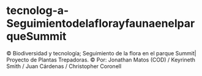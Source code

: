 # tecnolog-a-SeguimientodelaflorayfaunaenelparqueSummit
© Biodiversidad y tecnología; Seguimiento de la flora en el parque Summit| Proyecto de Plantas Trepadoras. © Por: Jonathan Matos (COD) / Keyrineth Smith / Juan Cárdenas / Christopher Coronell
